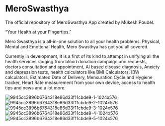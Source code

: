 # MeroSwasthya

The official repository of MeroSwasthya App created by Mukesh Poudel.

“Your Health at your Fingertips.”

Mero Swasthya is a all-in-one solution to all your health problems. Physical, Mental and Emotional Health, Mero Swasthya has got you all covered.

Currently in development, It is a first of its kind to attempt in unifying all the health services ranging from blood donation campaign and requests, doctors consultation and appointment, AI based disease diagnosis, Anxiety and depression tests, health calculators like BMI Calculators, IBW calculators, Estimated Date of Delivery, Mensuration Cycle and Hygiene tracker,  Heart Rate measurement from your own device, access to health tips and news and a lot more.


![9945cc3896b6764318e86d33f11cbde9-1-1024x576](https://user-images.githubusercontent.com/110178596/188385076-00cd98ed-0e27-44f4-8391-1ee9b61297ec.png)
![9945cc3896b6764318e86d33f11cbde9-2-1024x576](https://user-images.githubusercontent.com/110178596/188385100-3de821db-f7b0-452f-8002-bb90ecb7218c.png)
![9945cc3896b6764318e86d33f11cbde9-3-1024x576](https://user-images.githubusercontent.com/110178596/188385111-baefef42-472d-493b-a34a-f0c4902de20d.png)
![9945cc3896b6764318e86d33f11cbde9-4-1024x576](https://user-images.githubusercontent.com/110178596/188385137-ad72069f-89df-4e42-b92a-e72455702d74.png)
![9945cc3896b6764318e86d33f11cbde9-5-1024x576](https://user-images.githubusercontent.com/110178596/188385158-21768cae-bfa5-4c36-aee1-d4ecd6945b32.png)
